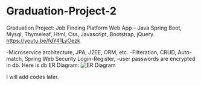 # Graduation-Project-2

Graduation Project: 
Job Finding Platform Web App – 
Java Spring Boot, Mysql, Thymeleaf, Html, Css, Javascript, Bootstrap, jQuery.
https://youtu.be/fdY41LyOezk

-Microservice architecture, JPA, J2EE, ORM, etc.
-Filteration, CRUD, Auto-match, Spring Web Security Login-Register,
-user passwords are encrypted in db.
Here is db ER Diagram:
![ER Diagram](https://user-images.githubusercontent.com/23221280/155997328-a156eec7-33fb-4b37-9f61-bf773f8750c5.PNG)



I will add codes later.
